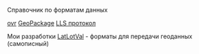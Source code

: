 Справочник по форматам данных

[ovr](ovr.md)
[GeoPackage](GeoPackage.md)
[LLS протокол](LLS/LLS.md)

Мои разработки
 [LatLotVal](LatLotVal.md) - форматы для передачи геоданных (самописный)
 

